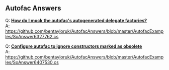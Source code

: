 ## Autofac Answers

Q:  [**How do I mock the autofac's autogenerated delegate factories?**](http://stackoverflow.com/questions/6327762/how-do-i-mock-the-autofacs-autogenerated-delegate-factories)  
A: https://github.com/bentayloruk/AutofacAnswers/blob/master/AutofacExamples/SoAnswer6327762.cs

Q:  [**Configure autofac to ignore constructors marked as obsolete**](http://stackoverflow.com/questions/6407530/configure-autofac-to-ignore-constructors-marked-as-obsolete)  
A: https://github.com/bentayloruk/AutofacAnswers/blob/master/AutofacExamples/SoAnswer6407530.cs


